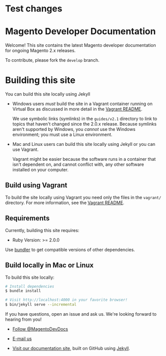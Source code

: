 # Test changes

# Magento Developer Documentation

Welcome! This site contains the latest Magento developer documentation for ongoing Magento 2.x releases.

To contribute, please fork the `develop` branch. 

# Building this site

You can build this site locally using Jekyll

*	Windows users _must_ build the site in a Vagrant container running on Virtual Box as discussed in more detail in the [Vagrant README](vagrant/README.md).

	We use symbolic links (symlinks) in the `guides/v2.1` directory to link to topics that haven't changed since the 2.0.x release. Because symlinks aren't supported by Windows, you _cannot_ use the Windows environment; you must use a Linux environment.

*	Mac and Linux users can build this site locally using Jekyll or you can use Vagrant. 

	Vagrant might be easier because the software runs in a container that isn't dependent on, and cannot conflict with, any other software installed on your computer.

## Build using Vagrant

To build the site locally using Vagrant you need only the files in the `vagrant/` directory.
For more information, see the [Vagrant README](vagrant/README.md).

## Requirements

Currently, building this site requires:

*	Ruby Version: >= 2.0.0

Use [bundler](http://bundler.io/) to get compatible versions of other dependencies.

## Build locally in Mac or Linux

To build this site locally:

```bash
# Install dependencies
$ bundle install

# Visit http://localhost:4000 in your favorite browser!
$ bin/jekyll serve --incremental
```

If you have questions, open an issue and ask us. We're looking forward to hearing from you!

*	<a href="https://twitter.com/MagentoDevDocs" class="twitter-follow-button" data-show-count="false">Follow @MagentoDevDocs</a>

*	<a href="mailto:DL-Magento-Doc-Feedback@magento.com">E-mail us</a>

*	<a href="http://devdocs.magento.com">Visit our documentation site</a>, built on GitHub using [Jekyll](http://jekyllrb.com/).
